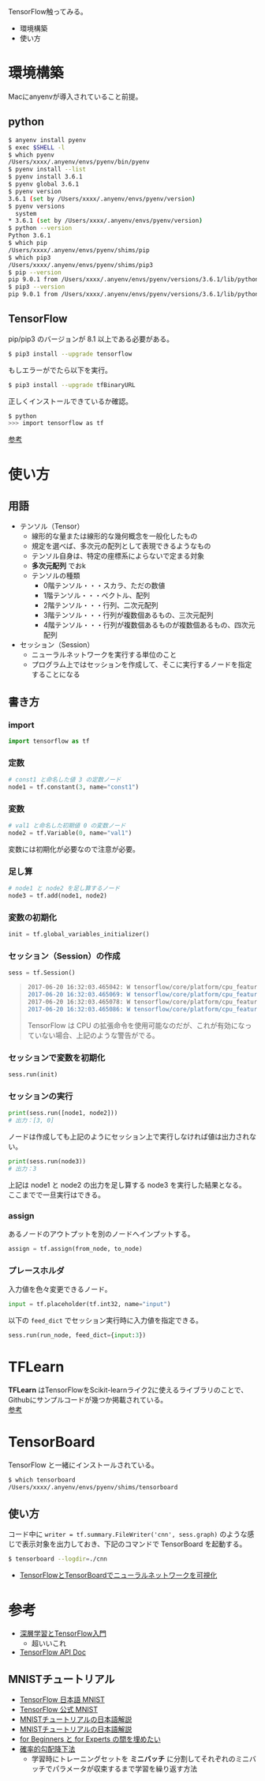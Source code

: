 TensorFlow触ってみる。

- 環境構築
- 使い方

# 環境構築

Macにanyenvが導入されていること前提。

## python

```sh
$ anyenv install pyenv
$ exec $SHELL -l
$ which pyenv
/Users/xxxx/.anyenv/envs/pyenv/bin/pyenv
$ pyenv install --list
$ pyenv install 3.6.1
$ pyenv global 3.6.1
$ pyenv version
3.6.1 (set by /Users/xxxx/.anyenv/envs/pyenv/version)
$ pyenv versions
  system
* 3.6.1 (set by /Users/xxxx/.anyenv/envs/pyenv/version)
$ python --version
Python 3.6.1
$ which pip
/Users/xxxx/.anyenv/envs/pyenv/shims/pip
$ which pip3
/Users/xxxx/.anyenv/envs/pyenv/shims/pip3
$ pip --version
pip 9.0.1 from /Users/xxxx/.anyenv/envs/pyenv/versions/3.6.1/lib/python3.6/site-packages (python 3.6)
$ pip3 --version
pip 9.0.1 from /Users/xxxx/.anyenv/envs/pyenv/versions/3.6.1/lib/python3.6/site-packages (python 3.6)
```

## TensorFlow

pip/pip3 のバージョンが 8.1 以上である必要がある。

```sh
$ pip3 install --upgrade tensorflow
```

もしエラーがでたら以下を実行。

```sh
$ pip3 install --upgrade tfBinaryURL
```

正しくインストールできているか確認。

```sh
$ python
>>> import tensorflow as tf
```

[参考](https://www.tensorflow.org/install/install_mac)


# 使い方

## 用語

- テンソル（Tensor）
  - 線形的な量または線形的な幾何概念を一般化したもの
  - 規定を選べば、多次元の配列として表現できるようなもの
  - テンソル自身は、特定の座標系によらないで定まる対象
  - **多次元配列** でおk
  - テンソルの種類
    - 0階テンソル・・・スカラ、ただの数値
    - 1階テンソル・・・ベクトル、配列
    - 2階テンソル・・・行列、二次元配列
    - 3階テンソル・・・行列が複数個あるもの、三次元配列
    - 4階テンソル・・・行列が複数個あるものが複数個あるもの、四次元配列
- セッション（Session）
  - ニューラルネットワークを実行する単位のこと
  - プログラム上ではセッションを作成して、そこに実行するノードを指定することになる

## 書き方

### import

```python
import tensorflow as tf
```

### 定数

```python
# const1 と命名した値 3 の定数ノード
node1 = tf.constant(3, name="const1")
```

### 変数

```python
# val1 と命名した初期値 0 の変数ノード
node2 = tf.Variable(0, name="val1")
```

変数には初期化が必要なので注意が必要。

### 足し算

```python
# node1 と node2 を足し算するノード
node3 = tf.add(node1, node2)
```

### 変数の初期化

```python
init = tf.global_variables_initializer()
```

### セッション（Session）の作成

```python
sess = tf.Session()
```

> ```sh
> 2017-06-20 16:32:03.465042: W tensorflow/core/platform/cpu_feature_guard.cc:45] The TensorFlow library wasn't compiled to use SSE4.2 instructions, but these are available on your machine and could speed up CPU computations.
> 2017-06-20 16:32:03.465069: W tensorflow/core/platform/cpu_feature_guard.cc:45] The TensorFlow library wasn't compiled to use AVX instructions, but these are available on your machine and could speed up CPU computations.
> 2017-06-20 16:32:03.465078: W tensorflow/core/platform/cpu_feature_guard.cc:45] The TensorFlow library wasn't compiled to use AVX2 instructions, but these are available on your machine and could speedup CPU computations.
> 2017-06-20 16:32:03.465086: W tensorflow/core/platform/cpu_feature_guard.cc:45] The TensorFlow library wasn't compiled to use FMA instructions, but these are available on your machine and could speed up CPU computations.
> ```
>
> TensorFlow は CPU の拡張命令を使用可能なのだが、これが有効になっていない場合、上記のような警告がでる。

### セッションで変数を初期化

```python
sess.run(init)
```

### セッションの実行

```python
print(sess.run([node1, node2]))
# 出力：[3, 0]
```

ノードは作成しても上記のようにセッション上で実行しなければ値は出力されない。

```python
print(sess.run(node3))
# 出力：3
```

上記は node1 と node2 の出力を足し算する node3 を実行した結果となる。  
ここまでで一旦実行はできる。

### assign

あるノードのアウトプットを別のノードへインプットする。

```python
assign = tf.assign(from_node, to_node)
```

### プレースホルダ

入力値を色々変更できるノード。

```python
input = tf.placeholder(tf.int32, name="input")
```

以下の `feed_dict` でセッション実行時に入力値を指定できる。

```python
sess.run(run_node, feed_dict={input:3})
```

# TFLearn

**TFLearn** はTensorFlowをScikit-learnライク2に使えるライブラリのことで、Githubにサンプルコードが幾つか掲載されている。  
[参考](http://qiita.com/kenta1984/items/4452e91db806ee765a78)

# TensorBoard

TensorFlow と一緒にインストールされている。

```sh
$ which tensorboard
/Users/xxxx/.anyenv/envs/pyenv/shims/tensorboard
```

## 使い方

コード中に `writer = tf.summary.FileWriter('cnn', sess.graph)` のような感じで表示対象を出力しておき、下記のコマンドで TensorBoard を起動する。

```sh
$ tensorboard --logdir=./cnn
```

- [TensorFlowとTensorBoardでニューラルネットワークを可視化](http://qiita.com/sergeant-wizard/items/fdf4d64a0d221a81da34)

# 参考

- [深層学習とTensorFlow入門](https://www.slideshare.net/tak9029/tensorflow-67483532)
  - 超いいこれ
- [TensorFlow API Doc](https://www.tensorflow.org/api_docs/python/)

## MNISTチュートリアル

- [TensorFlow 日本語 MNIST](http://www.tensorflow-partner.jp/mnist-beginner)
- [TensorFlow 公式 MNIST](https://www.tensorflow.org/get_started/mnist/beginners)
- [MNISTチュートリアルの日本語解説](http://qiita.com/sergeant-wizard/items/55256ac6d5d8d7c53a5a)
- [MNISTチュートリアルの日本語解説](http://qiita.com/haminiku/items/36982ae65a770565458d)
- [for Beginners と for Experts の間を埋めたい](http://qiita.com/TomokIshii/items/92a266b805d7eee02b1d)
- [確率的勾配降下法](https://ja.wikipedia.org/wiki/%E7%A2%BA%E7%8E%87%E7%9A%84%E5%8B%BE%E9%85%8D%E9%99%8D%E4%B8%8B%E6%B3%95)
  - 学習時にトレーニングセットを **ミニバッチ** に分割してそれぞれのミニバッチでパラメータが収束するまで学習を繰り返す方法
